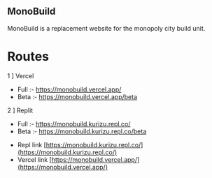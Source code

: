## MonoBuild
MonoBuild is a replacement website for the monopoly city build unit.

# Routes
1 ] Vercel
- Full :- https://monobuild.vercel.app/
- Beta :- https://monobuild.vercel.app/beta

2 ] Replit
- Full :- https://monobuild.kurizu.repl.co/
- Beta :- https://monobuild.kurizu.repl.co/beta

* Repl link
[https://monobuild.kurizu.repl.co/](https://monobuild.kurizu.repl.co/)
* Vercel link
[https://monobuild.vercel.app/](https://monobuild.vercel.app/)